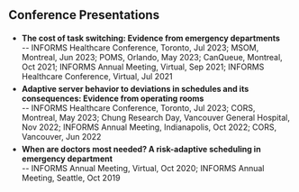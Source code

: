 <h2 id="talks" style="margin: 20px 0px 20px;">Conference Presentations</h2>

<ul style="margin:0 0 5px;">
  <li><autocolor><strong>The cost of task switching: Evidence from emergency departments</strong></autocolor></li>
      -- INFORMS Healthcare Conference, Toronto, Jul 2023; MSOM, Montreal, Jun 2023; POMS, Orlando, May 2023; CanQueue, Montreal, Oct 2021; INFORMS Annual Meeting, Virtual, Sep 2021; INFORMS Healthcare Conference, Virtual, Jul 2021<br>
</ul>

<ul style="margin:0 0 5px;">
  <li><autocolor><strong>Adaptive server behavior to deviations in schedules and its consequences: Evidence from operating rooms</strong></autocolor></li>
      -- INFORMS Healthcare Conference, Toronto, Jul 2023; CORS, Montreal, May 2023; Chung Research Day, Vancouver General Hospital, Nov 2022; INFORMS Annual Meeting, Indianapolis, Oct 2022; CORS, Vancouver, Jun 2022<br>
</ul>

<ul style="margin:0 0 5px;">
  <li><autocolor><strong>When are doctors most needed? A risk-adaptive scheduling in emergency department</strong></autocolor></li>
      -- INFORMS Annual Meeting, Virtual, Oct 2020; INFORMS Annual Meeting, Seattle, Oct 2019<br>
</ul>


